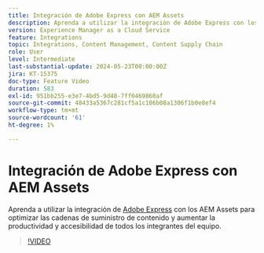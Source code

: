 ```yaml
---
title: Integración de Adobe Express con AEM Assets
description: Aprenda a utilizar la integración de Adobe Express con los AEM Assets para optimizar las cadenas de suministro de contenido, mejorando la productividad y la accesibilidad para todos los integrantes del equipo.
version: Experience Manager as a Cloud Service
feature: Integrations
topic: Integrations, Content Management, Content Supply Chain
role: User
level: Intermediate
last-substantial-update: 2024-05-23T00:00:00Z
jira: KT-15375
doc-type: Feature Video
duration: 583
exl-id: 951bb255-e3e7-4bd5-9d48-7ff0469860af
source-git-commit: 48433a5367c281cf5a1c106b08a1306f1b0e8ef4
workflow-type: tm+mt
source-wordcount: '61'
ht-degree: 1%

---
```


# Integración de Adobe Express con AEM Assets

Aprenda a utilizar la integración de [Adobe Express](https://www.adobe.com/express/) con los AEM Assets para optimizar las cadenas de suministro de contenido y aumentar la productividad y accesibilidad de todos los integrantes del equipo.

>[!VIDEO](https://video.tv.adobe.com/v/3425193/?learn=on)
